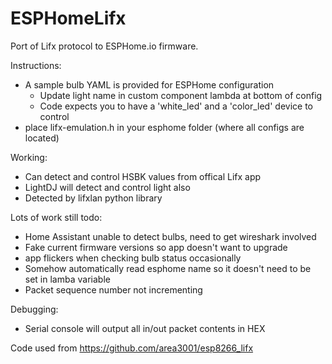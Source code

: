 # ESPHomeLifx
Port of Lifx protocol to ESPHome.io firmware.

Instructions:
- A sample bulb YAML is provided for ESPHome configuration
  - Update light name in custom component lambda at bottom of config
  - Code expects you to have a 'white_led' and a 'color_led' device to control
- place lifx-emulation.h in your esphome folder (where all configs are located)

Working:
- Can detect and control HSBK values from offical Lifx app
- LightDJ will detect and control light also
- Detected by lifxlan python library

Lots of work still todo:
- Home Assistant unable to detect bulbs, need to get wireshark involved
- Fake current firmware versions so app doesn't want to upgrade
- app flickers when checking bulb status occasionally
- Somehow automatically read esphome name so it doesn't need to be set in lamba variable
- Packet sequence number not incrementing

Debugging:
- Serial console will output all in/out packet contents in HEX

Code used from https://github.com/area3001/esp8266_lifx
